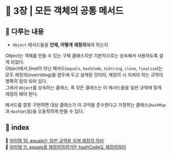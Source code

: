 # 🧷 3장 | 모든 객체의 공통 메서드

## 🔖 다루는 내용

- `Object` 메서드들을 **언제, 어떻게** **재정의**해야 하는지

*Object*는 객체를 만들 수 있는 구체 클래스지만 기본적으로는 상속해서 사용하도록 설계 되었다.  
*Object*에서 *final*이 아닌 메서드(`equals`, `hashCode`, `toString`, `clone`, `finalize`)는 모두 재정의(overriding)을 염두에 두고 설계된 것이라, 재정의 시 지켜야 하는 규약이 명확히 정의 되어 있다.  
그래서 `Object`를 상속하는 클래스, 즉 모든 클래스는 이 메서드들을 일반 규약에 맞게 재정의 해야 한다.

메서드를 잘못 구현하면 대상 클래스가 이 규약을 준수한다고 가정하는 클래스(`HashMap`과 `HashSet`등)을 오동작하게 만들 수 있다.


## 🔖 index

🔗 [아이템 10. equals는 일반 규약을 지켜 재정의 하라](https://github.com/2021BookChallenge/Effective-Java/blob/main/03%EC%9E%A5/item10.md)  
🔗 [아이템 11. equals를 재정의하려거든 hashCode도 재정의하라](https://github.com/2021BookChallenge/Effective-Java/blob/main/03%EC%9E%A5/item11.md)
